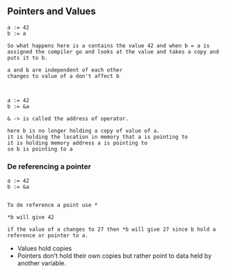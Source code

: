 ## Pointers and Values

```
a := 42
b := a

So what happens here is a contains the value 42 and when b = a is assigned the compiler go and looks at the value and takes a copy and puts it to b.

a and b are independent of each other
changes to value of a don't affect b



a := 42
b := &a

& -> is called the address of operator.

here b is no longer holding a copy of value of a.
it is holding the location in memory that a is pointing to 
it is holding memory address a is pointing to
so b is pointing to a

```

### De referencing a pointer
```
a := 42
b := &a


To de reference a point use *

*b will give 42

if the value of a changes to 27 then *b will give 27 since b hold a reference or pointer to a.
```

- Values hold copies
- Pointers don't hold their own copies but rather point to data held by another variable.